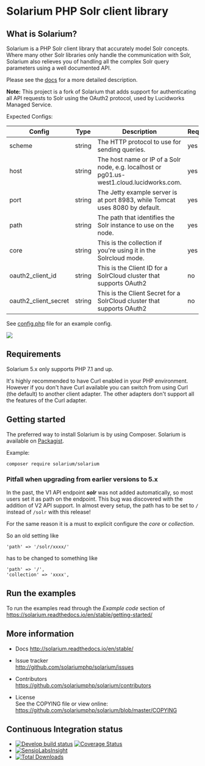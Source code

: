 # Solarium PHP Solr client library


## What is Solarium?

Solarium is a PHP Solr client library that accurately model Solr concepts. Where many other Solr libraries only handle
the communication with Solr, Solarium also relieves you of handling all the complex Solr query parameters using a
well documented API.

Please see the [docs](http://solarium.readthedocs.io/en/stable/) for a more detailed description.

**Note:** This project is a fork of Solarium that adds support for authenticating all API requests to Solr using the OAuth2 protocol, used by Lucidworks Managed Service.

Expected Configs:

| Config | Type   | Description  | Required |
|--------|--------|--------------|----------|
| scheme | string | The HTTP protocol to use for sending queries. | yes      |
| host   | string | The host name or IP of a Solr node, e.g. localhost or pg01.us-west1.cloud.lucidworks.com. | yes   |
| port   | string | The Jetty example server is at port 8983, while Tomcat uses 8080 by default.              | yes   |
| path   | string | The path that identifies the Solr instance to use on the node. | yes |
| core   | string | This is the collection if you're using it in the Solrcloud mode. | yes |
| oauth2_client_id | string | This is the Client ID for a SolrCloud cluster that supports OAuth2 | no |
| oauth2_client_secret | string | This is the Client Secret for a SolrCloud cluster that supports OAuth2 | no |

See [config.php](config.php) file for an example config.

![](https://i.imgur.com/nO1ez3t.png)

## Requirements

Solarium 5.x only supports PHP 7.1 and up.

It's highly recommended to have Curl enabled in your PHP environment. However if you don't have Curl available you can
switch from using Curl (the default) to another client adapter. The other adapters don't support all the features of the
Curl adapter.

## Getting started

The preferred way to install Solarium is by using Composer. Solarium is available on
[Packagist](https://packagist.org/packages/solarium/solarium).

Example:
```
composer require solarium/solarium
```

### Pitfall when upgrading from earlier versions to 5.x

In the past, the V1 API endpoint **_solr_** was not added automatically, so most users set it as path on the endpoint.
This bug was discovered with the addition of V2 API support. In almost every setup, the path has to be set to `/`
instead of `/solr` with this release!

For the same reason it is a must to explicit configure the _core_ or _collection_.

So an old setting like
```
'path' => '/solr/xxxx/'
```
has to be changed to something like
```
'path' => '/',
'collection' => 'xxxx',
```


## Run the examples

To run the examples read through the _Example code_ section of
https://solarium.readthedocs.io/en/stable/getting-started/


## More information

* Docs
  http://solarium.readthedocs.io/en/stable/

* Issue tracker   
  http://github.com/solariumphp/solarium/issues

* Contributors    
  https://github.com/solariumphp/solarium/contributors

* License   
  See the COPYING file or view online:  
  https://github.com/solariumphp/solarium/blob/master/COPYING

## Continuous Integration status

* [![Develop build status](https://secure.travis-ci.org/solariumphp/solarium.png?branch=master)](http://travis-ci.org/solariumphp/solarium?branch=master) [![Coverage Status](https://coveralls.io/repos/solariumphp/solarium/badge.png?branch=master)](https://coveralls.io/r/solariumphp/solarium?branch=master)
* [![SensioLabsInsight](https://insight.sensiolabs.com/projects/292e29f7-10a9-4685-b9ac-37925ebef9ae/small.png)](https://insight.sensiolabs.com/projects/292e29f7-10a9-4685-b9ac-37925ebef9ae)
* [![Total Downloads](https://poser.pugx.org/solarium/solarium/downloads.svg)](https://packagist.org/packages/solarium/solarium)

